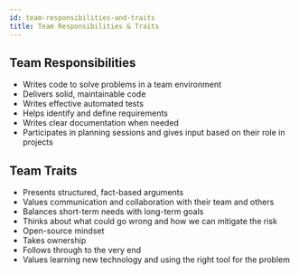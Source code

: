 ```yaml
---
id: team-responsibilities-and-traits
title: Team Responsibilities & Traits
---
```


## Team Responsibilities

* Writes code to solve problems in a team environment
* Delivers solid, maintainable code
* Writes effective automated tests
* Helps identify and define requirements
* Writes clear documentation when needed
* Participates in planning sessions and gives input based on their role in projects

## Team Traits

* Presents structured, fact-based arguments
* Values communication and collaboration with their team and others
* Balances short-term needs with long-term goals
* Thinks about what could go wrong and how we can mitigate the risk
* Open-source mindset
* Takes ownership
* Follows through to the very end
* Values learning new technology and using the right tool for the problem
